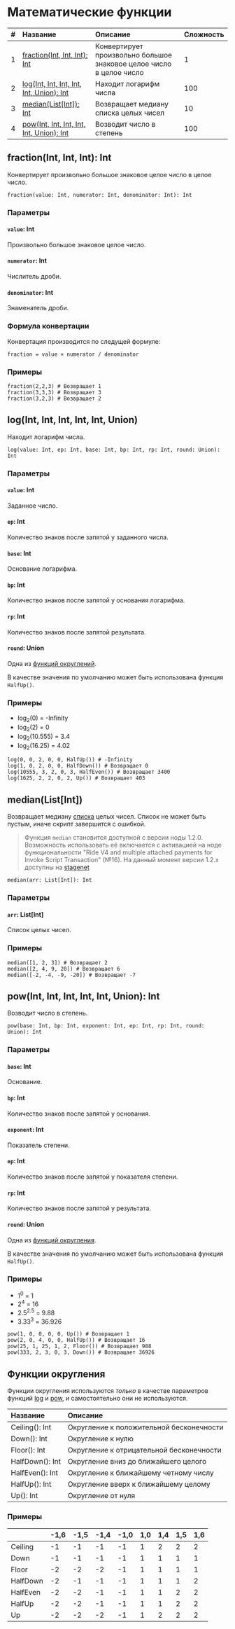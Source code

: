 # Математические функции

| # | Название | Описание | Сложность |
| :--- | :--- | :--- | :--- |
| 1 | [fraction(Int, Int, Int): Int](#fraction) | Конвертирует произвольно большое знаковое целое число в целое число | 1 |
| 2 | [log(Int, Int, Int, Int, Int, Union): Int](#log)  | Находит логарифм числа | 100 |
| 3 | [median(List[Int]): Int](#median) | Возвращает медиану списка целых чисел | 10 |
| 4 | [pow(Int, Int, Int, Int, Int, Union): Int](#pow) | Возводит число в степень | 100 |

## fraction(Int, Int, Int): Int<a id="fraction"></a>

Конвертирует произвольно большое знаковое целое число в целое число.

```ride
fraction(value: Int, numerator: Int, denominator: Int): Int
```

### Параметры

#### `value`: Int

Произвольно большое знаковое целое число.

#### `numerator`: Int

Числитель дроби.

#### `denominator`: Int

Знаменатель дроби.

### Формула конвертации

Конвертация производится по следущей формуле:

```ride
fraction = value × numerator / denominator
```

### Примеры

```ride
fraction(2,2,3) # Возвращает 1
fraction(3,3,3) # Возвращает 3
fraction(3,2,3) # Возвращает 2
```

## log(Int, Int, Int, Int, Int, Union)<a id="log"></a>

Находит логарифм числа.

``` ride
log(value: Int, ep: Int, base: Int, bp: Int, rp: Int, round: Union): Int
```

### Параметры

#### `value`: Int

Заданное число.

#### `ep`: Int

Количество знаков после запятой у заданного числа.

#### `base`: Int

Основание логарифма.

#### `bp`: Int

Количество знаков после запятой у основания логарифма.

#### `rp`: Int

Количество знаков после запятой результата.

#### `round`: Union

Одна из [функций округлений](#rounding-functions).

В качестве значения по умолчанию может быть использована функция `HalfUp()`.

### Примеры

* log<sub>2</sub>(0) = -Infinity
* log<sub>2</sub>(2) = 0
* log<sub>2</sub>(10.555) = 3.4
* log<sub>2</sub>(16.25) = 4.02

```ride
log(0, 0, 2, 0, 0, HalfUp()) # -Infinity
log(1, 0, 2, 0, 0, HalfDown()) # Возвращает 0
log(10555, 3, 2, 0, 3, HalfEven()) # Возвращает 3400
log(1625, 2, 2, 0, 2, Up()) # Возвращает 403
```

## median(List[Int])<a id="median"></a>

Возвращает медиану [списка](/ru/ride/data-types/list) целых чисел. Список не может быть пустым, иначе скрипт завершится с ошибкой.

> Функция `median` становится доступной с версии ноды 1.2.0. Возможность использовать её включается с активацией на ноде функциональности "Ride V4 and multiple attached payments for Invoke Script Transaction" (№16).
На данный момент версии 1.2.x доступны на [stagenet](/ru/blockchain/blockchain-network/stage-network)


``` ride
median(arr: List[Int]): Int
```

### Параметры

#### `arr`: List[Int]

Список целых чисел.

### Примеры

```ride
median([1, 2, 3]) # Возвращает 2
median([2, 4, 9, 20]) # Возвращает 6
median([-2, -4, -9, -20]) # Возвращает -7
```

## pow(Int, Int, Int, Int, Int, Union): Int<a id="pow"></a>

Возводит число в степень.

``` ride
pow(base: Int, bp: Int, exponent: Int, ep: Int, rp: Int, round: Union): Int
```

### Параметры

#### `base`: Int

Основание.

#### `bp`: Int

Количество знаков после запятой у основания.

#### `exponent`: Int

Показатель степени.

#### `ep`: Int

Количество знаков после запятой у показателя степени.

#### `rp`: Int

Количество знаков после запятой у результата.

#### `round`: Union

Одна из [функций округления](#rounding-functions).

В качестве значения по умолчанию может быть использована функция `HalfUp()`.

### Примеры

* 1<sup>0</sup> = 1
* 2<sup>4</sup> = 16
* 2.5<sup>2.5</sup> = 9.88
* 3.33<sup>3</sup> = 36.926

```ride
pow(1, 0, 0, 0, 0, Up()) # Возвращает 1
pow(2, 0, 4, 0, 0, HalfUp()) # Возвращает 16
pow(25, 1, 25, 1, 2, Floor()) # Возвращает 988
pow(333, 2, 3, 0, 3, Down()) # Возвращает 36926
```

## Функции округления<a id="rounding-functions"></a>

Функции округления используются _только_ в качестве параметров функций [log](#log) и [pow](#pow), и самостоятельно они не используются.

| Название | Описание |
| :--- | :--- |
| Ceiling(): Int | Округление к положительной бесконечности |
| Down(): Int | Округление к нулю |
| Floor(): Int | Округление к отрицательной бесконечности |
| HalfDown(): Int | Округление вниз до ближайшего целого |
| HalfEven(): Int | Округление к ближайшему четному числу |
| HalfUp(): Int | Округление вверх к ближайшему целому |
| Up(): Int | Округление от нуля |

### Примеры

| | -1,6 | -1,5 | -1,4 | -1,0 | 1,0 | 1,4 | 1,5 | 1,6 |
| :--- | :--- | :--- | :--- | :--- | :--- | :--- | :--- | :--- |
| Ceiling | -1 | -1 | -1 | -1 | 1 | 2 | 2 | 2 |
| Down | -1 | -1 | -1 | -1 | 1 | 1 | 1 | 1 |
| Floor | -2 | -2 | -2 | -1 | 1 | 1 | 1 | 1 |
| HalfDown | -2 | -1 | -1 | -1 | 1 | 1 | 1 | 2 |
| HalfEven | -2 | -2 | -1 | -1 | 1 | 1 | 2 | 2 |
| HalfUp | -2 | -2 | -1 | -1 | 1 | 1 | 2 | 2 |
| Up | -2 | -2 | -2 | -1 | 1 | 2 | 2 | 2 |
